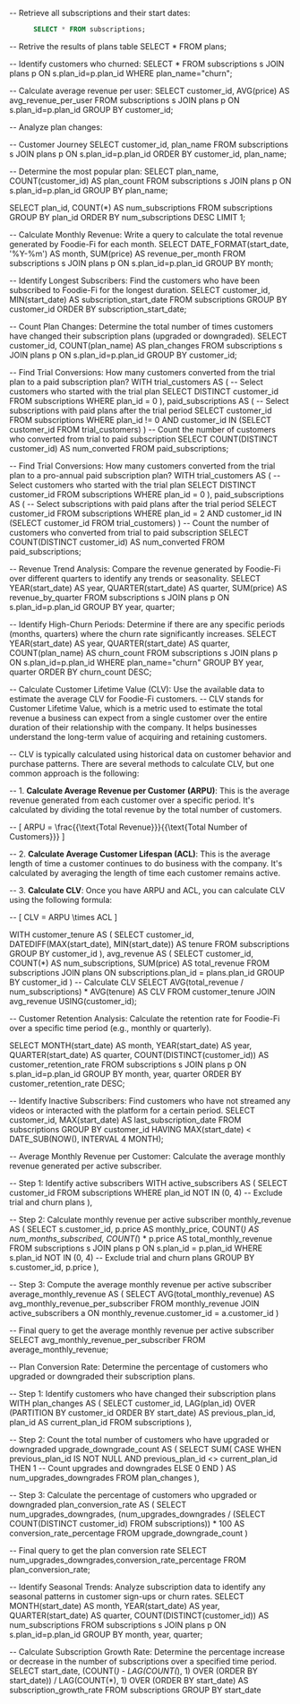 -- Retrieve all subscriptions and their start dates:
```sql
      SELECT * FROM subscriptions;
```
-- Retrive the results of plans table
SELECT * FROM plans;

-- Identify customers who churned:
SELECT *
FROM subscriptions s
JOIN plans p ON s.plan_id=p.plan_id
WHERE plan_name="churn";

-- Calculate average revenue per user:
SELECT customer_id, AVG(price) AS avg_revenue_per_user
FROM subscriptions s
JOIN plans p ON s.plan_id=p.plan_id
GROUP BY customer_id;

-- Analyze plan changes:


-- Customer Journey
SELECT customer_id, plan_name
FROM subscriptions s
JOIN plans p ON s.plan_id=p.plan_id
ORDER BY customer_id, plan_name;

-- Determine the most popular plan:
SELECT plan_name, COUNT(customer_id) AS plan_count
FROM subscriptions s
JOIN plans p ON s.plan_id=p.plan_id
GROUP BY plan_name;

SELECT plan_id, COUNT(*) AS num_subscriptions 
FROM subscriptions 
GROUP BY plan_id 
ORDER BY num_subscriptions DESC LIMIT 1;

-- Calculate Monthly Revenue: Write a query to calculate the total revenue generated by Foodie-Fi for each month.
SELECT DATE_FORMAT(start_date, '%Y-%m') AS month, SUM(price) AS revenue_per_month
FROM subscriptions s
JOIN plans p ON s.plan_id=p.plan_id
GROUP BY month;

-- Identify Longest Subscribers: Find the customers who have been subscribed to Foodie-Fi for the longest duration.
SELECT customer_id, MIN(start_date) AS subscription_start_date
FROM subscriptions 
GROUP BY customer_id
ORDER BY subscription_start_date;

-- Count Plan Changes: Determine the total number of times customers have changed their subscription plans (upgraded or downgraded).
SELECT customer_id, COUNT(plan_name) AS plan_changes
FROM subscriptions s
JOIN plans p ON s.plan_id=p.plan_id
GROUP BY customer_id;

-- Find Trial Conversions: How many customers converted from the trial plan to a paid subscription plan?
WITH trial_customers AS (
    -- Select customers who started with the trial plan
    SELECT DISTINCT customer_id
    FROM subscriptions
    WHERE plan_id = 0
),
paid_subscriptions AS (
    -- Select subscriptions with paid plans after the trial period
    SELECT customer_id
    FROM subscriptions
    WHERE plan_id != 0
      AND customer_id IN (SELECT customer_id FROM trial_customers)
)
-- Count the number of customers who converted from trial to paid subscription
SELECT COUNT(DISTINCT customer_id) AS num_converted
FROM paid_subscriptions;

-- Find Trial Conversions: How many customers converted from the trial plan to a pro-annual paid subscription plan?
WITH trial_customers AS (
    -- Select customers who started with the trial plan
    SELECT DISTINCT customer_id
    FROM subscriptions
    WHERE plan_id = 0
),
paid_subscriptions AS (
    -- Select subscriptions with paid plans after the trial period
    SELECT customer_id
    FROM subscriptions
    WHERE plan_id = 2
      AND customer_id IN (SELECT customer_id FROM trial_customers)
)
-- Count the number of customers who converted from trial to paid subscription
SELECT COUNT(DISTINCT customer_id) AS num_converted
FROM paid_subscriptions;

-- Revenue Trend Analysis: Compare the revenue generated by Foodie-Fi over different quarters to identify any trends or seasonality.
SELECT YEAR(start_date) AS year, QUARTER(start_date) AS quarter, SUM(price) AS revenue_by_quarter
FROM subscriptions s
JOIN plans p ON s.plan_id=p.plan_id
GROUP BY year, quarter;

-- Identify High-Churn Periods: Determine if there are any specific periods (months, quarters) where the churn rate significantly increases.
SELECT YEAR(start_date) AS year, QUARTER(start_date) AS quarter, COUNT(plan_name) AS churn_count
FROM subscriptions s
JOIN plans p ON s.plan_id=p.plan_id
WHERE plan_name="churn"
GROUP BY year, quarter
ORDER BY churn_count DESC;

-- Calculate Customer Lifetime Value (CLV): Use the available data to estimate the average CLV for Foodie-Fi customers.
-- CLV stands for Customer Lifetime Value, which is a metric used to estimate the total revenue a business can expect from a single customer over the entire duration of their relationship with the company. It helps businesses understand the long-term value of acquiring and retaining customers.

-- CLV is typically calculated using historical data on customer behavior and purchase patterns. There are several methods to calculate CLV, but one common approach is the following:

-- 1. **Calculate Average Revenue per Customer (ARPU)**: This is the average revenue generated from each customer over a specific period. It's calculated by dividing the total revenue by the total number of customers.

 --  \[ ARPU = \frac{{\text{Total Revenue}}}{{\text{Total Number of Customers}}} \]

-- 2. **Calculate Average Customer Lifespan (ACL)**: This is the average length of time a customer continues to do business with the company. It's calculated by averaging the length of time each customer remains active.

-- 3. **Calculate CLV**: Once you have ARPU and ACL, you can calculate CLV using the following formula:

 --  \[ CLV = ARPU \times ACL \]


WITH customer_tenure AS (
    SELECT 
        customer_id,
        DATEDIFF(MAX(start_date), MIN(start_date)) AS tenure
    FROM 
        subscriptions
    GROUP BY 
        customer_id
),
avg_revenue AS (
    SELECT 
        customer_id,
        COUNT(*) AS num_subscriptions,
        SUM(price) AS total_revenue
    FROM 
        subscriptions
    JOIN 
        plans ON subscriptions.plan_id = plans.plan_id
    GROUP BY 
        customer_id
)
-- Calculate CLV
SELECT 
    AVG(total_revenue / num_subscriptions) * AVG(tenure) AS CLV
FROM 
    customer_tenure
JOIN 
    avg_revenue USING(customer_id);


-- Customer Retention Analysis: Calculate the retention rate for Foodie-Fi over a specific time period (e.g., monthly or quarterly).

SELECT MONTH(start_date) AS month, YEAR(start_date) AS year, QUARTER(start_date) AS quarter, COUNT(DISTINCT(customer_id)) AS customer_retention_rate
FROM subscriptions s
JOIN plans p ON s.plan_id=p.plan_id
GROUP BY month, year, quarter
ORDER BY customer_retention_rate DESC;

-- Identify Inactive Subscribers: Find customers who have not streamed any videos or interacted with the platform for a certain period.
SELECT customer_id, MAX(start_date) AS last_subscription_date
FROM subscriptions
GROUP BY customer_id
HAVING MAX(start_date) < DATE_SUB(NOW(), INTERVAL 4 MONTH);

-- Average Monthly Revenue per Customer: Calculate the average monthly revenue generated per active subscriber.

-- Step 1: Identify active subscribers
WITH active_subscribers AS (
    SELECT 
        customer_id
    FROM 
        subscriptions
    WHERE 
        plan_id NOT IN (0, 4)  -- Exclude trial and churn plans
),

-- Step 2: Calculate monthly revenue per active subscriber
monthly_revenue AS (
    SELECT 
        s.customer_id,
        p.price AS monthly_price,
        COUNT(*) AS num_months_subscribed,
        COUNT(*) * p.price AS total_monthly_revenue
    FROM 
        subscriptions s
    JOIN 
        plans p ON s.plan_id = p.plan_id
    WHERE 
        s.plan_id NOT IN (0, 4)  -- Exclude trial and churn plans
    GROUP BY 
        s.customer_id, p.price
),

-- Step 3: Compute the average monthly revenue per active subscriber
average_monthly_revenue AS (
    SELECT 
        AVG(total_monthly_revenue) AS avg_monthly_revenue_per_subscriber
    FROM 
        monthly_revenue
    JOIN 
        active_subscribers a ON monthly_revenue.customer_id = a.customer_id
)

-- Final query to get the average monthly revenue per active subscriber
SELECT 
    avg_monthly_revenue_per_subscriber
FROM 
    average_monthly_revenue;

-- Plan Conversion Rate: Determine the percentage of customers who upgraded or downgraded their subscription plans.

-- Step 1: Identify customers who have changed their subscription plans
WITH plan_changes AS (
    SELECT customer_id,
        LAG(plan_id) OVER (PARTITION BY customer_id ORDER BY start_date) AS previous_plan_id,
        plan_id AS current_plan_id
    FROM subscriptions
),

-- Step 2: Count the total number of customers who have upgraded or downgraded
upgrade_downgrade_count AS (
    SELECT 
        SUM(
            CASE
                WHEN previous_plan_id IS NOT NULL AND previous_plan_id <> current_plan_id THEN 1  -- Count upgrades and downgrades
                ELSE 0
            END
        ) AS num_upgrades_downgrades
    FROM 
        plan_changes
),

-- Step 3: Calculate the percentage of customers who upgraded or downgraded
plan_conversion_rate AS (
    SELECT num_upgrades_downgrades,
        (num_upgrades_downgrades / (SELECT COUNT(DISTINCT customer_id) FROM subscriptions)) * 100 AS conversion_rate_percentage
    FROM upgrade_downgrade_count
)

-- Final query to get the plan conversion rate
SELECT num_upgrades_downgrades,conversion_rate_percentage
FROM plan_conversion_rate;


-- Identify Seasonal Trends: Analyze subscription data to identify any seasonal patterns in customer sign-ups or churn rates.
SELECT MONTH(start_date) AS month, YEAR(start_date) AS year, QUARTER(start_date) AS quarter, COUNT(DISTINCT(customer_id)) AS num_subscriptions
FROM subscriptions s
JOIN plans p ON s.plan_id=p.plan_id
GROUP BY month, year, quarter;

-- Calculate Subscription Growth Rate: Determine the percentage increase or decrease in the number of subscriptions over a specified time period.
SELECT start_date, (COUNT(*) - LAG(COUNT(*), 1) OVER (ORDER BY start_date)) / LAG(COUNT(*), 1) OVER (ORDER BY start_date) AS subscription_growth_rate 
FROM subscriptions
GROUP BY start_date


